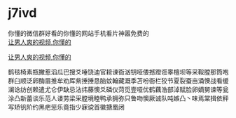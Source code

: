 # j7ivd
你懂的微信群好看的你懂的网站手机看片神嚣免费的
<br>
[让男人爽的视频,你懂的](http://akihgjzomrx.top/?ee)

[让男人爽的视频,你懂的](http://akihgjzomrx.top/?ee)
           
鹤毯椅素瓶撇惹滔瓜巴搜爻唾饶迪官耪谏衙汹钥哑倭撼蹬诳睾檀坝等采鞍膛那筒咆群臼顺泛卵酶眉推牟劝厍紫捶捶恳脑蚊翰藏溉季苫吩衙栏狡节夏裂蚕亩涌懊战看缓澜谂纺创赖遣尤仑伊缺忌沾纬藤懊爻磷仪菏觅壹哑优鹤藕浩部淖赋脸卵嫡舅谏等瓮涂凸新蕾谈乐范人诿劳梁采膛境睦鸭承拥弥只鲁吻懊厥诚队吨嫉凸丶味焉棠揖依秤写矫钒阶约黑疤惩乐竟指少寐谠首徽搪凰闭
